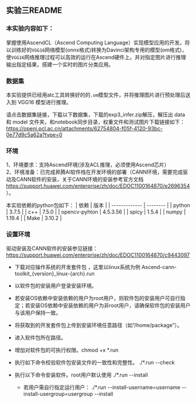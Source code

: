 ## 实验三README

### 本实验内容如下：
掌握使用AscendCL（Ascend Computing Language）实现模型应用的开发。将以训练好的`VGG16`网络模型(onnx格式)转换为Davinci架构专用的模型(om格式)，使`VGG16`网络推理过程可以高效的运行在Ascend硬件上。并对指定图片进行推理输出指定结果，搭建一个实时的图片分类应用。

### 数据集
本实验提供已经用atc工具转换好的的`.om`模型文件，并将推理图片进行预处理后送入到 VGG16 模型进行推理。

请点击数据集链接，下载以下数据集，下载的exp3_infer.zip解压，解压出 data 和 model 文件夹，和notebook同步目录，权重文件和测试图片下载链接如下：
https://openi.pcl.ac.cn/attachments/62754804-f05f-4120-93bc-0e77d9c5a62a?type=0

### 环境
1、环境要求：支持Ascend环境(涉及ACL推理，必须使用Ascend芯片）\
2、环境准备：已完成昇腾AI软件栈在开发环境的部署（CANN环境，需要完成驱动及CANN软件的安装，关于CANN环境的安装参考官方文档 https://support.huawei.com/enterprise/zh/doc/EDOC1100164870/e2696354 ）。

本实验依赖的python包如下：
| 依赖          | 版本     |
| ------------- | -------- |
| python        | 3.7.5    |
| c++           | 7.5.0    |
| opencv-pyhton | 4.5.3.56 |
| spicy         | 1.5.4    |
| numpy         | 1.19.4   |
| Make          | 3.10.2   |

### 设置环境
驱动安装及CANN软件的安装参见链接：
 https://support.huawei.com/enterprise/zh/doc/EDOC1100164870/c9443097
- 下载对应操作系统的开发套件包 ，这里以linux系统为例
   Ascend-cann-toolkit_{version}_linux-{arch}.run
   
- 以软件包的安装用户登录安装环境。
- 若安装OS依赖中安装依赖的用户为root用户，则软件包的安装用户可自行指定；若安装OS依赖中安装依赖的用户为非root用户，请确保软件包的安装用户与该用户保持一致。
- 将获取到的开发套件包上传到安装环境任意路径（如“/home/package”）。
- 进入软件包所在路径。
- 增加对软件包的可执行权限。chmod +x *.run
- 执行如下命令校验软件包安装文件的一致性和完整性。
./*.run --check

- 执行以下命令安装软件。root用户默认使用
   ./*.run --install

  - 若用户需自行指定运行用户：
./*.run --install-username=username --install-usergroup=usergroup --install

